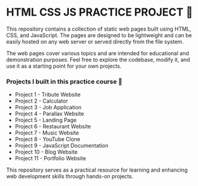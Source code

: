 # HTML CSS JS PRACTICE PROJECT 🚀 

This repository contains a collection of static web pages built using HTML, CSS, and JavaScript. The pages are designed to be lightweight and can be easily hosted on any web server or served directly from the file system.

The web pages cover various topics and are intended for educational and demonstration purposes. Feel free to explore the codebase, modify it, and use it as a starting point for your own projects.

### Projects I built in this practice course 🚀
- Project 1 - Tribute Website
- Project 2 - Calculator
- Project 3 - Job Application
- Project 4 - Parallax Website
- Project 5 - Landing Page
- Project 6 - Restaurant Website
- Project 7 - Music Website
- Project 8 - YouTube Clone
- Project 9 - JavaScript Documentation
- Project 10 - Blog Website
- Project 11 - Portfolio Website

This repository serves as a practical resource for learning and enhancing web development skills through hands-on projects.
